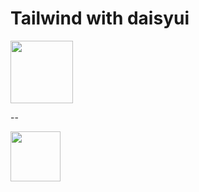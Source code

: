 # Tailwind with daisyui

<a href='https://tailwindcss.com/'>
<img  src="https://tailwindcss.com/_next/static/media/tailwindcss-mark.79614a5f61617ba49a0891494521226b.svg" width="100">

</a>


--

<a href="https://daisyui.com/">
<img  src="https://raw.githubusercontent.com/saadeghi/daisyui/master/src/docs/static/favicon.ico" width="80">
</a>


